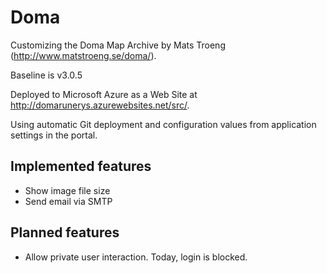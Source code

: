 Doma
====

Customizing the Doma Map Archive by Mats Troeng (http://www.matstroeng.se/doma/).

Baseline is v3.0.5

Deployed to Microsoft Azure as a Web Site at http://domarunerys.azurewebsites.net/src/.

Using automatic Git deployment and configuration values from application settings in the portal.

## Implemented features
- Show image file size
- Send email via SMTP

## Planned features
- Allow private user interaction. Today, login is blocked.